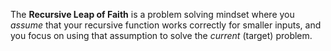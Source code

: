 The **Recursive Leap of Faith** is a problem solving mindset where you *assume* that your recursive function works correctly for smaller inputs, and you focus on using that assumption to solve the *current* (target) problem.

